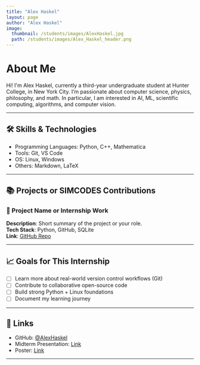 ```yaml
---
title: "Alex Haskel"
layout: page
author: "Alex Haskel"
image:
  thumbnail: /students/images/AlexHaskel.jpg
  path: /students/images/Alex_Haskel_header.png
---
```


# About Me

Hi! I'm Alex Haskel, currently a third-year undergraduate student at Hunter College, in New York City. I’m passionate about computer science, physics, philosophy, and math. In particular, I am interested in AI, ML, scientific computing, algorithms, and computer vision.

---

## 🛠 Skills & Technologies

- Programming Languages: Python, C++, Mathematica
- Tools: Git, VS Code
- OS: Linux, Windows
- Others: Markdown, LaTeX

---

## 📚 Projects or SIMCODES Contributions

### 📌 Project Name or Internship Work

**Description**: Short summary of the project or your role.  
**Tech Stack**: Python, GitHub, SQLite  
**Link**: [GitHub Repo](https://github.com/yourusername/project)

---

## 📈 Goals for This Internship

- [ ] Learn more about real-world version control workflows (Git)
- [ ] Contribute to collaborative open-source code
- [ ] Build strong Python + Linux foundations
- [ ] Document my learning journey

---

## 🔗 Links

- GitHub: [@AlexHaskel](https://github.com/alexhaskel)
- Midterm Presentation: [Link](https://github.com/SIMCODES-ISU/talks_from_the_past/tree/main/2025/midterm_presentations/haskel.pdf)
- Poster: [Link](https://github.com/SIMCODES-ISU/talks_from_the_past/tree/main/2025/posters/haskel.pdf)

---
